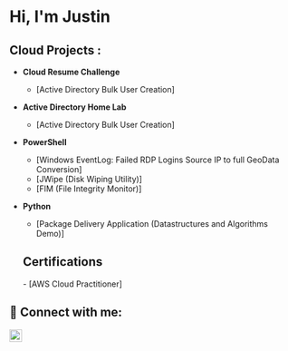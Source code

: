 <h1>Hi, I'm Justin </h1>

<h2> Cloud Projects :</h2>

- <b>Cloud Resume Challenge </b>
  - [Active Directory Bulk User Creation]

- <b>Active Directory Home Lab</b>
  - [Active Directory Bulk User Creation]

- <b>PowerShell</b>
  - [Windows EventLog: Failed RDP Logins Source IP to full GeoData Conversion]
  - [JWipe (Disk Wiping Utility)]
  - [FIM (File Integrity Monitor)]
  
- <b>Python</b>
  - [Package Delivery Application (Datastructures and Algorithms Demo)]
  
  <h2> Certifications </h2>
  - [AWS Cloud Practitioner]

<h2> 🤳 Connect with me:</h2>

[<img align="left" alt="JustinJohnson | LinkedIn" width="22px" src="https://cdn.jsdelivr.net/npm/simple-icons@v3/icons/linkedin.svg" />][linkedin]

[linkedin]: https://linkedin.com/in/justin-johnson1820

<!--
**justin johnson** is a ✨ _special_ ✨ repository because its `README.md` (this file) appears on your GitHub profile.

Here are some ideas to get you started:

- 🔭 I’m currently working on ...
- 🌱 I’m currently learning ...
- 👯 I’m looking to collaborate on ...
- 🤔 I’m looking for help with ...
- 💬 Ask me about ...
- 📫 How to reach me: ...
- 😄 Pronouns: ...
- ⚡ Fun fact: ...
-->
